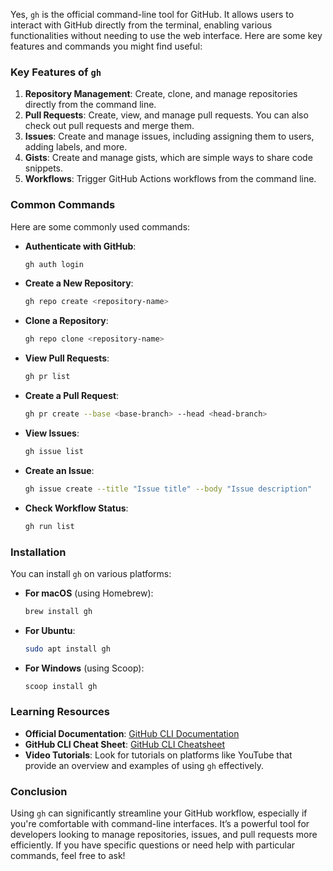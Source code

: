 Yes, `gh` is the official command-line tool for GitHub. It allows users to interact with GitHub directly from the terminal, enabling various functionalities without needing to use the web interface. Here are some key features and commands you might find useful:

### Key Features of `gh`

1. **Repository Management**: Create, clone, and manage repositories directly from the command line.
2. **Pull Requests**: Create, view, and manage pull requests. You can also check out pull requests and merge them.
3. **Issues**: Create and manage issues, including assigning them to users, adding labels, and more.
4. **Gists**: Create and manage gists, which are simple ways to share code snippets.
5. **Workflows**: Trigger GitHub Actions workflows from the command line.

### Common Commands

Here are some commonly used commands:

- **Authenticate with GitHub**:
  ```bash
  gh auth login
  ```

- **Create a New Repository**:
  ```bash
  gh repo create <repository-name>
  ```

- **Clone a Repository**:
  ```bash
  gh repo clone <repository-name>
  ```

- **View Pull Requests**:
  ```bash
  gh pr list
  ```

- **Create a Pull Request**:
  ```bash
  gh pr create --base <base-branch> --head <head-branch>
  ```

- **View Issues**:
  ```bash
  gh issue list
  ```

- **Create an Issue**:
  ```bash
  gh issue create --title "Issue title" --body "Issue description"
  ```

- **Check Workflow Status**:
  ```bash
  gh run list
  ```

### Installation

You can install `gh` on various platforms:

- **For macOS** (using Homebrew):
  ```bash
  brew install gh
  ```

- **For Ubuntu**:
  ```bash
  sudo apt install gh
  ```

- **For Windows** (using Scoop):
  ```bash
  scoop install gh
  ```

### Learning Resources

- **Official Documentation**: [GitHub CLI Documentation](https://cli.github.com/manual/)
- **GitHub CLI Cheat Sheet**: [GitHub CLI Cheatsheet](https://cli.github.com/manual/cheatsheet)
- **Video Tutorials**: Look for tutorials on platforms like YouTube that provide an overview and examples of using `gh` effectively.

### Conclusion

Using `gh` can significantly streamline your GitHub workflow, especially if you're comfortable with command-line interfaces. It’s a powerful tool for developers looking to manage repositories, issues, and pull requests more efficiently. If you have specific questions or need help with particular commands, feel free to ask!
